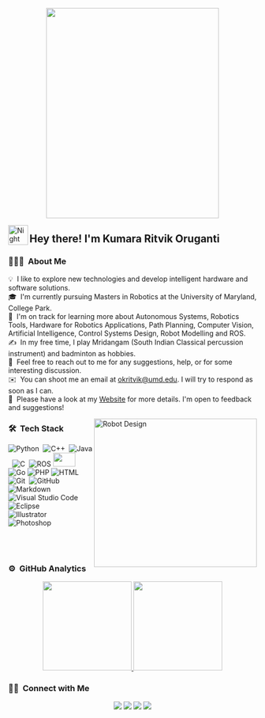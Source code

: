 

<!--
### Hi there 👋
**okritvik/okritvik** is a ✨ _special_ ✨ repository because its `README.md` (this file) appears on your GitHub profile.

Here are some ideas to get you started:

- 🔭 I’m currently working on ...
- 🌱 I’m currently learning ...
- 👯 I’m looking to collaborate on ...
- 🤔 I’m looking for help with ...
- 💬 Ask me about ...
- 📫 How to reach me: ...
- 😄 Pronouns: ...
- ⚡ Fun fact: ...
-->
<p align="center">
<img src="https://user-images.githubusercontent.com/40200916/186563989-83f35110-5fea-46a2-b3bb-a0574ddf4a39.png" width="350" height="425"
</p>

<img alt="Night Coding" src="https://user-images.githubusercontent.com/40200916/183264451-47b5c893-c26f-4862-a4d2-98918acabd6c.gif" width='40' align="left"/><h2>Hey there! I'm Kumara Ritvik Oruganti</h2>

### 👨🏻‍💻 &nbsp;About Me

💡 &nbsp;I like to explore new technologies and develop intelligent hardware and software solutions.\
🎓 &nbsp;I'm currently pursuing Masters in Robotics at the University of Maryland, College Park.\
🌱 &nbsp;I'm on track for learning more about Autonomous Systems, Robotics Tools, Hardware for Robotics Applications, Path Planning, Computer Vision, Artificial Intelligence, Control Systems Design, Robot Modelling and ROS.\
✍️ &nbsp;In my free time, I play Mridangam (South Indian Classical percussion instrument) and badminton as hobbies.\
💬 &nbsp;Feel free to reach out to me for any suggestions, help, or for some interesting discussion.\
✉️ &nbsp;You can shoot me an email at okritvik@umd.edu. I will try to respond as soon as I can.\
📄 &nbsp;Please have a look at my [Website](https://www.okritvik.com) for more details. I'm open to feedback and suggestions!

<img alt="Robot Design" src="https://user-images.githubusercontent.com/40200916/183264737-d8d2f9e0-b501-4142-b10f-08131e2439c2.gif" align="right" width="330" height="300"/>

### 🛠 &nbsp;Tech Stack

![Python](https://img.shields.io/badge/-Python-05122A?style=for-the-badge&logo=python)&nbsp;
![C++](https://img.shields.io/badge/-C++-05122A?style=for-the-badge&logo=C%2B%2B&logoColor=00599C)&nbsp;
![Java](https://img.shields.io/badge/-Java-05122A?style=for-the-badge&logo=Java&logoColor=FFA518)&nbsp;
![C](https://img.shields.io/badge/-C-05122A?style=for-the-badge&logo=C&logoColor=A8B9CC)&nbsp;
![ROS](https://img.shields.io/badge/ros-%230A0FF9.svg?style=for-the-badge&logo=ros&logoColor=white)
<img src="https://user-images.githubusercontent.com/40200916/183264814-f13b2403-10c2-47b4-863c-353aafc0a42d.jpeg" height="28" width="45" />
![Go](https://img.shields.io/badge/go-%2300ADD8.svg?style=for-the-badge&logo=go&logoColor=white)
![PHP](https://img.shields.io/badge/php-%23777BB4.svg?style=for-the-badge&logo=php&logoColor=white)
![HTML](https://img.shields.io/badge/-HTML-05122A?style=for-the-badge&logo=HTML5)&nbsp;\
![Git](https://img.shields.io/badge/-Git-05122A?style=for-the-badge&logo=git)&nbsp;
![GitHub](https://img.shields.io/badge/-GitHub-05122A?style=for-the-badge&logo=github)&nbsp;
![Markdown](https://img.shields.io/badge/-Markdown-05122A?style=for-the-badge&logo=markdown)\
![Visual Studio Code](https://img.shields.io/badge/-Visual%20Studio%20Code-05122A?style=for-the-badge&logo=visual-studio-code&logoColor=007ACC)&nbsp;
![Eclipse](https://img.shields.io/badge/-Eclipse-05122A?style=for-the-badge&logo=eclipse-ide&logoColor=2C2255)\
![Illustrator](https://img.shields.io/badge/-Illustrator-05122A?style=for-the-badge&logo=adobe-illustrator)&nbsp;
![Photoshop](https://img.shields.io/badge/-Photoshop-05122A?style=for-the-badge&logo=adobe-photoshop)&nbsp;
<br><br>
<br><br>

### ⚙️ &nbsp;GitHub Analytics

<p align="center">
<a href="https://github.com/okritvik">
  <img height="180em" src="https://github-readme-stats-eight-theta.vercel.app/api?username=okritvik&show_icons=true&theme=algolia&include_all_commits=true&count_private=true"/>
  <img height="180em" src="https://github-readme-stats-eight-theta.vercel.app/api/top-langs/?username=okritvik&layout=compact&langs_count=8&theme=algolia"/>
</a>
</p>

### 🤝🏻 &nbsp;Connect with Me

<p align="center">
<a href="https://www.okritvik.com"><img src="https://img.shields.io/badge/-Website-3423A6?style=for-the-badge&logo=Google-Chrome&logoColor=white"/></a>
<a href="https://linkedin.com/in/okritvik"><img src="https://img.shields.io/badge/-LinkedIn-0077B5?style=for-the-badge&logo=Linkedin&logoColor=white"/></a>
<a href="mailto:okritvik@umd.edu"><img src="https://img.shields.io/badge/-Email-D14836?style=for-the-badge&logo=Gmail&logoColor=white"/></a>
<a href="https://instagram.com/theoruganti"><img src="https://img.shields.io/badge/-Instagram-E4405F?style=for-the-badge&logo=Instagram&logoColor=white"/></a>
</p>
